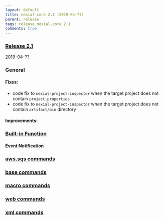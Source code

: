 ```yaml
---
layout: default
title: nexial-core 2.1 (2019-04-??)
parent: release
tags: release nexial-core 2.1
comments: true
---
```


### <a href="https://github.com/nexiality/nexial-core/releases/tag/nexial-core-2.1" class="external-link" target="_nexial_link">Release 2.1</a>
2019-04-??


### General
#### Fixes:
- code fix to `nexial-project-inspector` when the target project does not contain `project.properties`
- code fix to `nexial-project-inspector` when the target project does not contain `artifact/bin` directory

#### Improvements:


### [Built-in Function](../functions)


#### Event Notification


### [aws.sqs commands](../commands/aws.sqs)


### [base commands](../commands/base)


### [macro commands](../commands/macro)


### [web commands](../commands/web)


### [xml commands](../commands/xml)
